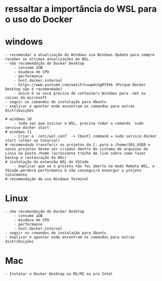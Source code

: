 
# ressaltar a importância do WSL para o uso do Docker

# windows
    - recomendar a atualização do Windows via Windows Update para sempre receber as últimas atualizações do WSL.
    - não recomendação do Docker Desktop
        - consume 2GB
        - miudeza de CPU
        - performance
        - host.docker.internal
        - https://www.youtube.com/watch?v=wpdcGgRY5kk (Porque Docker Desktop não é recomendado)
        - único é se você precisa de containers Windows para .net ou coisas da microsoft
    - seguir os comandos de instalação para Ubuntu
    - explicar e apontar onde encontram os comandos para outras distribuições

    # windows 10
        - toda vez que iniciar o WSL, precisa rodar o comando `sudo service docker start`
    # windows 11
        - Criar o `/etc/wsl.conf` -> [boot] command = sudo service docker start (olhar no tutorial)
    # recomendado transferir os projetos da C: para o /home/SEU_USER e novos projetos devem ser criados dentro do sistema de arquivos do Linux na pasta /home (acrescente trecho de live sobre como fazer backup e restauração do WSL)
    # instalação da extensão WSL do VSCode
        - explicar que se o projeto não foi aberto no modo Remote WSL, o VSCode perderá performance e não conseguirá enxergar o projeto totalmente
    # recomendação de uso Windows Terminal

# Linux

    - não recomendação do Docker Desktop
        - consume 2GB
        - miudeza de CPU
        - performance
        - host.docker.internal
    - seguir os comandos de instalação para Ubuntu
    - explicar e apontar onde encontram os comandos para outras distribuições


# Mac

    - Instalar o Docker Desktop ou M1/M2 ou pra Intel 
